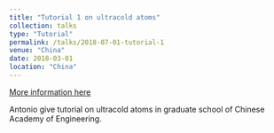 ```yaml
---
title: "Tutorial 1 on ultracold atoms"
collection: talks
type: "Tutorial"
permalink: /talks/2018-07-01-tutorial-1
venue: "China"
date: 2018-03-01
location: "China"
---
```


[More information here](http://exampleurl.com)

Antonio give tutorial on ultracold atoms in graduate school of Chinese Academy of Engineering.
